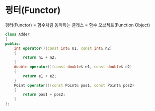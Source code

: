 # 펑터(Functor)

펑터(Functor) = 함수처럼 동작하는 클래스 = 함수 오브젝트(Function Object)

```cpp
class Adder
{
public:
    int operator()(const int& n1, const int& n2)
    {
        return n1 + n2;
    }
    double operator()(const double& e1, const double& e2)
    {
        return e1 + e2;
    }
    Point operator()(const Point& pos1, const Point& pos2)
    {
        return pos1 + pos2;
    }
};
```
